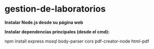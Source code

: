 # gestion-de-laboratorios

**Instalar Node.js desde su página web**

**Instalar dependencias principales (desde el cmd):**

npm install express mssql body-parser cors pdf-creator-node html-pdf

